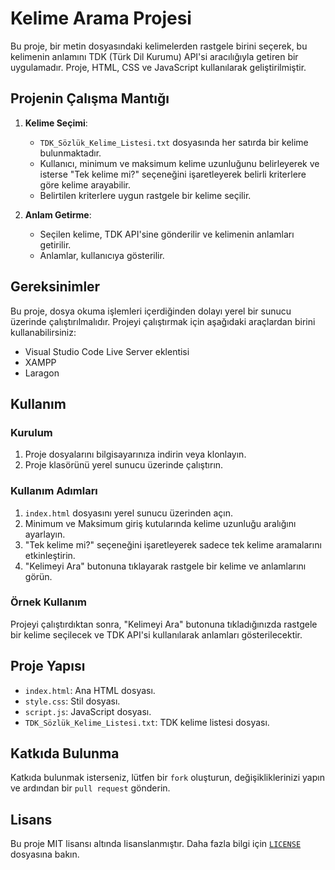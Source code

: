 # Kelime Arama Projesi

Bu proje, bir metin dosyasındaki kelimelerden rastgele birini seçerek, bu kelimenin anlamını TDK (Türk Dil Kurumu) API'si aracılığıyla getiren bir uygulamadır. Proje, HTML, CSS ve JavaScript kullanılarak geliştirilmiştir.

## Projenin Çalışma Mantığı

1. **Kelime Seçimi**: 
   - `TDK_Sözlük_Kelime_Listesi.txt` dosyasında her satırda bir kelime bulunmaktadır.
   - Kullanıcı, minimum ve maksimum kelime uzunluğunu belirleyerek ve isterse "Tek kelime mi?" seçeneğini işaretleyerek belirli kriterlere göre kelime arayabilir.
   - Belirtilen kriterlere uygun rastgele bir kelime seçilir.

2. **Anlam Getirme**:
   - Seçilen kelime, TDK API'sine gönderilir ve kelimenin anlamları getirilir.
   - Anlamlar, kullanıcıya gösterilir.

## Gereksinimler

Bu proje, dosya okuma işlemleri içerdiğinden dolayı yerel bir sunucu üzerinde çalıştırılmalıdır. Projeyi çalıştırmak için aşağıdaki araçlardan birini kullanabilirsiniz:
- Visual Studio Code Live Server eklentisi
- XAMPP
- Laragon

## Kullanım

### Kurulum

1. Proje dosyalarını bilgisayarınıza indirin veya klonlayın.
2. Proje klasörünü yerel sunucu üzerinde çalıştırın.

### Kullanım Adımları

1. `index.html` dosyasını yerel sunucu üzerinden açın.
2. Minimum ve Maksimum giriş kutularında kelime uzunluğu aralığını ayarlayın.
3. "Tek kelime mi?" seçeneğini işaretleyerek sadece tek kelime aramalarını etkinleştirin.
4. "Kelimeyi Ara" butonuna tıklayarak rastgele bir kelime ve anlamlarını görün.

### Örnek Kullanım

Projeyi çalıştırdıktan sonra, "Kelimeyi Ara" butonuna tıkladığınızda rastgele bir kelime seçilecek ve TDK API'si kullanılarak anlamları gösterilecektir.

## Proje Yapısı

- `index.html`: Ana HTML dosyası.
- `style.css`: Stil dosyası.
- `script.js`: JavaScript dosyası.
- `TDK_Sözlük_Kelime_Listesi.txt`: TDK kelime listesi dosyası.

## Katkıda Bulunma

Katkıda bulunmak isterseniz, lütfen bir `fork` oluşturun, değişikliklerinizi yapın ve ardından bir `pull request` gönderin.

## Lisans

Bu proje MIT lisansı altında lisanslanmıştır. Daha fazla bilgi için [`LICENSE`](https://github.com/Abdullah-Yilmazer/TDK-API?tab=MIT-1-ov-file) dosyasına bakın.
